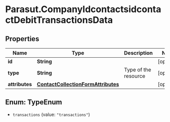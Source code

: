 # Parasut.CompanyIdcontactsidcontactDebitTransactionsData

## Properties
Name | Type | Description | Notes
------------ | ------------- | ------------- | -------------
**id** | **String** |  | [optional] 
**type** | **String** | Type of the resource | [optional] 
**attributes** | [**ContactCollectionFormAttributes**](ContactCollectionFormAttributes.md) |  | [optional] 


<a name="TypeEnum"></a>
## Enum: TypeEnum


* `transactions` (value: `"transactions"`)




